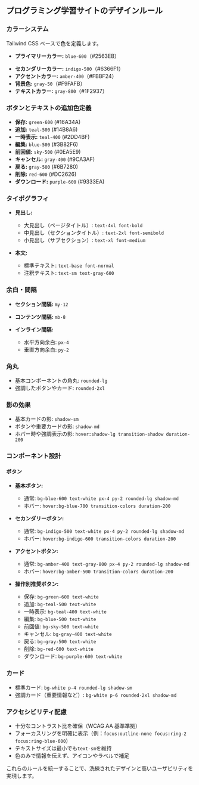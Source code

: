 ## プログラミング学習サイトのデザインルール

### カラーシステム

Tailwind CSS ベースで色を定義します。

- **プライマリーカラー:** `blue-600`（#2563EB）

* **セカンダリーカラー:** `indigo-500`（#6366F1）
* **アクセントカラー:** `amber-400`（#FBBF24）
* **背景色:** `gray-50`（#F9FAFB）
* **テキストカラー:** `gray-800`（#1F2937）

### ボタンとテキストの追加色定義

- **保存:** `green-600` (#16A34A)
- **追加:** `teal-500` (#14B8A6)
- **一時表示:** `teal-400` (#2DD4BF)
- **編集:** `blue-500` (#3B82F6)
- **前回値:** `sky-500` (#0EA5E9)
- **キャンセル:** `gray-400` (#9CA3AF)
- **戻る:** `gray-500` (#6B7280)
- **削除:** `red-600` (#DC2626)
- **ダウンロード:** `purple-600` (#9333EA)

### タイポグラフィ

- **見出し:**

  - 大見出し（ページタイトル）: `text-4xl font-bold`
  - 中見出し（セクションタイトル）: `text-2xl font-semibold`
  - 小見出し（サブセクション）: `text-xl font-medium`

- **本文:**

  - 標準テキスト: `text-base font-normal`
  - 注釈テキスト: `text-sm text-gray-600`

### 余白・間隔

- **セクション間隔:** `my-12`
- **コンテンツ間隔:** `mb-8`
- **インライン間隔:**

  - 水平方向余白: `px-4`
  - 垂直方向余白: `py-2`

### 角丸

- 基本コンポーネントの角丸: `rounded-lg`
- 強調したボタンやカード: `rounded-2xl`

### 影の効果

- 基本カードの影: `shadow-sm`
- ボタンや重要カードの影: `shadow-md`
- ホバー時や強調表示の影: `hover:shadow-lg transition-shadow duration-200`

### コンポーネント設計

#### ボタン

- **基本ボタン:**

  - 通常: `bg-blue-600 text-white px-4 py-2 rounded-lg shadow-md`
  - ホバー: `hover:bg-blue-700 transition-colors duration-200`

- **セカンダリーボタン:**

  - 通常: `bg-indigo-500 text-white px-4 py-2 rounded-lg shadow-md`
  - ホバー: `hover:bg-indigo-600 transition-colors duration-200`

- **アクセントボタン:**

  - 通常: `bg-amber-400 text-gray-800 px-4 py-2 rounded-lg shadow-md`
  - ホバー: `hover:bg-amber-500 transition-colors duration-200`

- **操作別推奨ボタン:**

  - 保存: `bg-green-600 text-white`
  - 追加: `bg-teal-500 text-white`
  - 一時表示: `bg-teal-400 text-white`
  - 編集: `bg-blue-500 text-white`
  - 前回値: `bg-sky-500 text-white`
  - キャンセル: `bg-gray-400 text-white`
  - 戻る: `bg-gray-500 text-white`
  - 削除: `bg-red-600 text-white`
  - ダウンロード: `bg-purple-600 text-white`

### カード

- 標準カード: `bg-white p-4 rounded-lg shadow-sm`
- 強調カード（重要情報など）: `bg-white p-6 rounded-2xl shadow-md`

### アクセシビリティ配慮

- 十分なコントラスト比を確保（WCAG AA 基準準拠）
- フォーカスリングを明確に表示（例：`focus:outline-none focus:ring-2 focus:ring-blue-600`）
- テキストサイズは最小でも`text-sm`を維持
- 色のみで情報を伝えず、アイコンやラベルで補足

これらのルールを統一することで、洗練されたデザインと高いユーザビリティを実現します。
